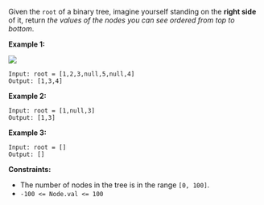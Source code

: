 Given the `root` of a binary tree, imagine yourself standing on the **right side** of it, return *the values of the nodes you can see ordered from top to bottom*.

**Example 1:**

![](https://assets.leetcode.com/uploads/2021/02/14/tree.jpg)

```
Input: root = [1,2,3,null,5,null,4]
Output: [1,3,4]
```
**Example 2:**
```
Input: root = [1,null,3]
Output: [1,3]
```
**Example 3:**
```
Input: root = []
Output: []
```
**Constraints:**
- The number of nodes in the tree is in the range `[0, 100]`.
- `-100 <= Node.val <= 100`